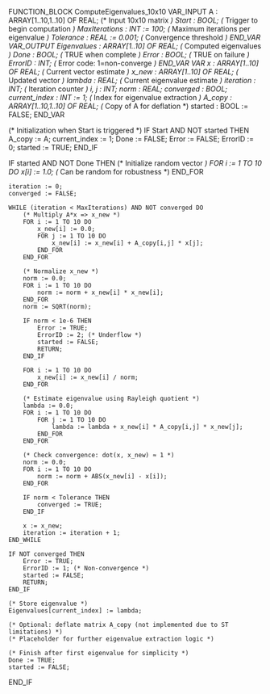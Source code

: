 FUNCTION_BLOCK ComputeEigenvalues_10x10
VAR_INPUT
    A : ARRAY[1..10,1..10] OF REAL; (* Input 10x10 matrix *)
    Start : BOOL;                  (* Trigger to begin computation *)
    MaxIterations : INT := 100;    (* Maximum iterations per eigenvalue *)
    Tolerance : REAL := 0.001;     (* Convergence threshold *)
END_VAR
VAR_OUTPUT
    Eigenvalues : ARRAY[1..10] OF REAL; (* Computed eigenvalues *)
    Done : BOOL;                         (* TRUE when complete *)
    Error : BOOL;                        (* TRUE on failure *)
    ErrorID : INT;                       (* Error code: 1=non-converge *)
END_VAR
VAR
    x : ARRAY[1..10] OF REAL;       (* Current vector estimate *)
    x_new : ARRAY[1..10] OF REAL;   (* Updated vector *)
    lambda : REAL;                  (* Current eigenvalue estimate *)
    iteration : INT;                (* Iteration counter *)
    i, j : INT;
    norm : REAL;
    converged : BOOL;
    current_index : INT := 1;       (* Index for eigenvalue extraction *)
    A_copy : ARRAY[1..10,1..10] OF REAL; (* Copy of A for deflation *)
    started : BOOL := FALSE;
END_VAR

(* Initialization when Start is triggered *)
IF Start AND NOT started THEN
    A_copy := A;
    current_index := 1;
    Done := FALSE;
    Error := FALSE;
    ErrorID := 0;
    started := TRUE;
END_IF

IF started AND NOT Done THEN
    (* Initialize random vector *)
    FOR i := 1 TO 10 DO
        x[i] := 1.0; (* Can be random for robustness *)
    END_FOR

    iteration := 0;
    converged := FALSE;

    WHILE (iteration < MaxIterations) AND NOT converged DO
        (* Multiply A*x => x_new *)
        FOR i := 1 TO 10 DO
            x_new[i] := 0.0;
            FOR j := 1 TO 10 DO
                x_new[i] := x_new[i] + A_copy[i,j] * x[j];
            END_FOR
        END_FOR

        (* Normalize x_new *)
        norm := 0.0;
        FOR i := 1 TO 10 DO
            norm := norm + x_new[i] * x_new[i];
        END_FOR
        norm := SQRT(norm);

        IF norm < 1e-6 THEN
            Error := TRUE;
            ErrorID := 2; (* Underflow *)
            started := FALSE;
            RETURN;
        END_IF

        FOR i := 1 TO 10 DO
            x_new[i] := x_new[i] / norm;
        END_FOR

        (* Estimate eigenvalue using Rayleigh quotient *)
        lambda := 0.0;
        FOR i := 1 TO 10 DO
            FOR j := 1 TO 10 DO
                lambda := lambda + x_new[i] * A_copy[i,j] * x_new[j];
            END_FOR
        END_FOR

        (* Check convergence: dot(x, x_new) ≈ 1 *)
        norm := 0.0;
        FOR i := 1 TO 10 DO
            norm := norm + ABS(x_new[i] - x[i]);
        END_FOR

        IF norm < Tolerance THEN
            converged := TRUE;
        END_IF

        x := x_new;
        iteration := iteration + 1;
    END_WHILE

    IF NOT converged THEN
        Error := TRUE;
        ErrorID := 1; (* Non-convergence *)
        started := FALSE;
        RETURN;
    END_IF

    (* Store eigenvalue *)
    Eigenvalues[current_index] := lambda;

    (* Optional: deflate matrix A_copy (not implemented due to ST limitations) *)
    (* Placeholder for further eigenvalue extraction logic *)

    (* Finish after first eigenvalue for simplicity *)
    Done := TRUE;
    started := FALSE;
END_IF
